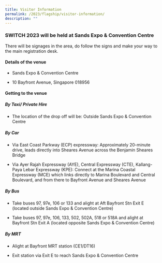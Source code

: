```yaml
---
title: Visitor Information
permalink: /2023/flagship/visitor-information/
description: ""
---
```

### SWITCH 2023 will be held at Sands Expo & Convention Centre 

There will be signages in the area, do follow the signs and make your way to the main registration desk. 

 

#### Details of the venue 

* Sands Expo & Convention Centre 

* 10 Bayfront Avenue, Singapore 018956 

 

#### Getting to the venue 

##### By Taxi/ Private Hire 

* The location of the drop off will be: Outside Sands Expo & Convention Centre 

##### By Car 

* Via East Coast Parkway (ECP) expressway: Approximately 20-minute drive, leads directly into Sheares Avenue across the Benjamin Sheares Bridge 

* Via Ayer Rajah Expressway (AYE), Central Expressway (CTE), Kallang-Paya Lebar Expressway (KPE): Connect at the Marina Coastal Expressway (MCE) which links directly to Marina Boulevard and Central Boulevard, and from there to Bayfront Avenue and Sheares Avenue 

##### By Bus 
* Take buses 97, 97e, 106 or 133 and alight at Aft Bayfront Stn Exit E (located outside Sands Expo & Convention Centre) 

* Take buses 97, 97e, 106, 133, 502, 502A, 518 or 518A and alight at Bayfront Stn Exit A (located opposite Sands Expo & Convention Centre) 

##### By MRT 

* Alight at Bayfront MRT station (CE1/DT16) 

* Exit station via Exit E to reach Sands Expo & Convention Centre